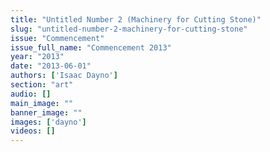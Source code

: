 ```yaml
---
title: "Untitled Number 2 (Machinery for Cutting Stone)"
slug: "untitled-number-2-machinery-for-cutting-stone"
issue: "Commencement"
issue_full_name: "Commencement 2013"
year: "2013"
date: "2013-06-01"
authors: ['Isaac Dayno']
section: "art"
audio: []
main_image: ""
banner_image: ""
images: ['dayno']
videos: []
---
```

